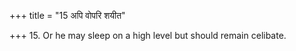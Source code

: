 +++
title = "15 अपि वोपरि शयीत"

+++
15. Or he may sleep on a high level but should remain celibate. 
